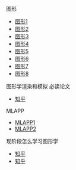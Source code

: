图形
- [图形1][1]
- [图形2][2]
- [图形3][3]
- [图形4][4]
- [图形5][5]
- [图形6][6]
- [图形7][7]
- [图形8][8]

图形学渲染和模拟  必读论文 
- [知乎][9]

MLAPP
- [MLAPP1][10]
- [MLAPP2][11]

现阶段怎么学习图形学
- [知乎][12]
- [知乎][13]



[1]: http://www.zhihu.com/question/22482295
[2]: http://www.zhihu.com/people/minmin.gong
[3]: http://qiankanglai.me/ 
[4]: http://www.zhihu.com/people/rainy-vczh
[5]: http://www.zhihu.com/people/wuye9036
[6]: http://www.zhihu.com/question/30509328/answer/48574803
[7]: https://dev.windows.com/en-US/uwp-bridges/project-astoria
[8]: http://homeradio.moe/%E6%92%AD%E9%97%B4%E6%97%A5%E5%BF%97%C2%B7%E7%89%87%E6%AE%B5
[9]: http://www.zhihu.com/question/29986665/answer/46311890
[10]: http://www.cs.ubc.ca/~murphyk/MLbook/
[11]: http://www.zhihu.com/people/zhang-yan-88-44
[12]: http://www.zhihu.com/question/26341836
[13]: http://www.lintcode.com/en/
